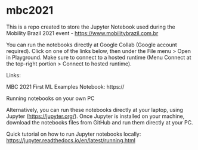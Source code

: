 # mbc2021

This is a repo created to store the Jupyter Notebook used during the Mobility Brazil 2021 event - https://www.mobilitybrazil.com.br

You can run the notebooks directly at Google Collab (Google account required). Click on one of the links below, then under the File menu > Open in Playground. Make sure to connect to a hosted runtime (Menu Connect at the top-right portion > Connect to hosted runtime).

Links:

MBC 2021 First ML Examples Notebook: https://

Running notebooks on your own PC

Alternatively, you can run these notebooks directly at your laptop, using Jupyter (https://jupyter.org/). Once Jupyter is installed on your machine, download the notebooks files from GitHub and run them directly at your PC.

Quick tutorial on how to run Jupyter notebooks locally: https://jupyter.readthedocs.io/en/latest/running.html

